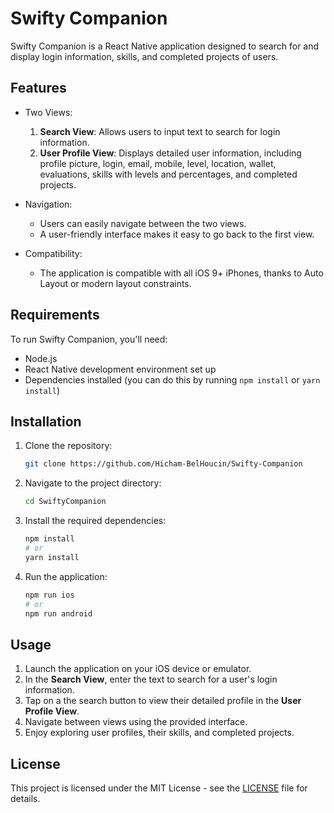 # Swifty Companion

Swifty Companion is a React Native application designed to search for and display login information, skills, and completed projects of users.

## Features

- Two Views:

  1. **Search View**: Allows users to input text to search for login information.
  2. **User Profile View**: Displays detailed user information, including profile picture, login, email, mobile, level, location, wallet, evaluations, skills with levels and percentages, and completed projects.

- Navigation:

  - Users can easily navigate between the two views.
  - A user-friendly interface makes it easy to go back to the first view.

- Compatibility:
  - The application is compatible with all iOS 9+ iPhones, thanks to Auto Layout or modern layout constraints.

## Requirements

To run Swifty Companion, you'll need:

- Node.js
- React Native development environment set up
- Dependencies installed (you can do this by running `npm install` or `yarn install`)

## Installation

1. Clone the repository:

   ```bash
   git clone https://github.com/Hicham-BelHoucin/Swifty-Companion
   ```

2. Navigate to the project directory:

   ```bash
   cd SwiftyCompanion
   ```

3. Install the required dependencies:

   ```bash
   npm install
   # or
   yarn install
   ```

4. Run the application:

   ```bash
   npm run ios
   # or
   npm run android
   ```

## Usage

1. Launch the application on your iOS device or emulator.
2. In the **Search View**, enter the text to search for a user's login information.
3. Tap on a the search button to view their detailed profile in the **User Profile View**.
4. Navigate between views using the provided interface.
5. Enjoy exploring user profiles, their skills, and completed projects.

## License

This project is licensed under the MIT License - see the [LICENSE](LICENSE) file for details.
